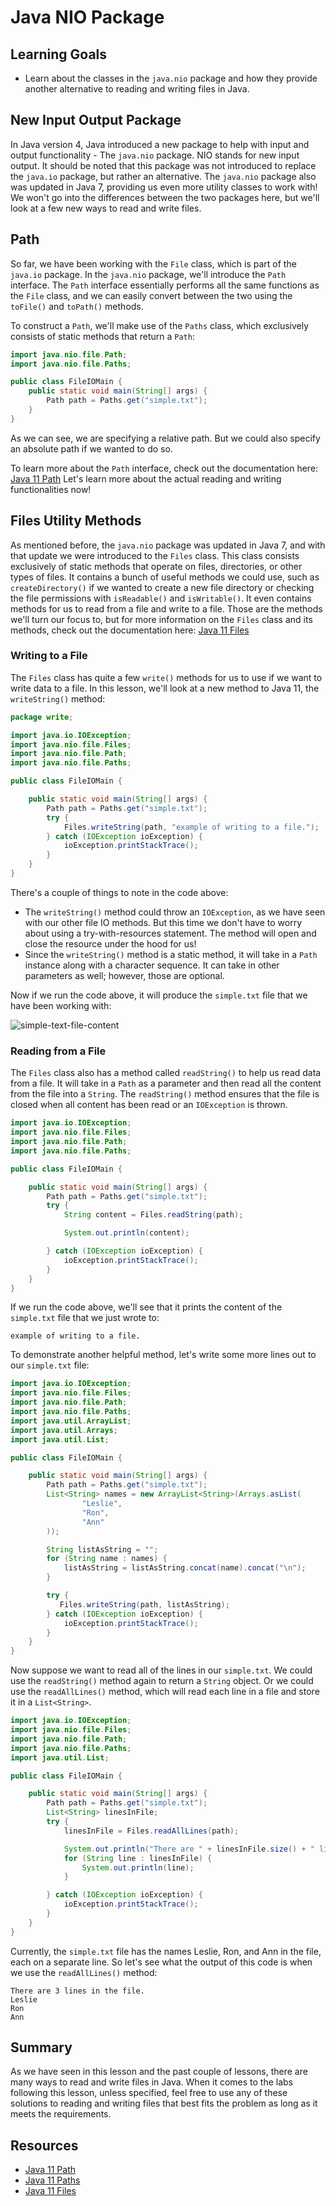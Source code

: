 # Java NIO Package

## Learning Goals

- Learn about the classes in the `java.nio` package and how they provide another
  alternative to reading and writing files in Java.

## New Input Output Package

In Java version 4, Java introduced a new package to help with input and output
functionality - The `java.nio` package. NIO stands for new input output. It
should be noted that this package was not introduced to replace the `java.io`
package, but rather an alternative. The `java.nio` package also was updated in
Java 7, providing us even more utility classes to work with! We won't go into
the differences between the two packages here, but we'll look at a few new ways
to read and write files.

## Path

So far, we have been working with the `File` class, which is part of the
`java.io` package. In the `java.nio` package, we'll introduce the `Path`
interface. The `Path` interface essentially performs all the same functions as
the `File` class, and we can easily convert between the two using the `toFile()`
and `toPath()` methods.

To construct a `Path`, we'll make use of the `Paths` class, which exclusively
consists of static methods that return a `Path`:

```java
import java.nio.file.Path;
import java.nio.file.Paths;

public class FileIOMain {
    public static void main(String[] args) {
        Path path = Paths.get("simple.txt");
    }
}
```

As we can see, we are specifying a relative path. But we could also specify an
absolute path if we wanted to do so.

To learn more about the `Path` interface, check out the documentation here:
[Java 11 Path](https://docs.oracle.com/en/java/javase/11/docs/api/java.base/java/nio/file/Path.html)
Let's learn more about the actual reading and writing functionalities now!

## Files Utility Methods

As mentioned before, the `java.nio` package was updated in Java 7, and with that
update we were introduced to the `Files` class. This class consists exclusively
of static methods that operate on files, directories, or other types of files.
It contains a bunch of useful methods we could use, such as `createDirectory()`
if we wanted to create a new file directory or checking the file permissions
with `isReadable()` and `isWritable()`. It even contains methods for us to read
from a file and write to a file. Those are the methods we'll turn our focus to,
but for more information on the `Files` class and its methods, check out the
documentation here:
[Java 11 Files](https://docs.oracle.com/en/java/javase/11/docs/api/java.base/java/nio/file/Files.html)

### Writing to a File

The `Files` class has quite a few `write()` methods for us to use if we want to
write data to a file. In this lesson, we'll look at a new method to Java 11, the
`writeString()` method:

```java
package write;

import java.io.IOException;
import java.nio.file.Files;
import java.nio.file.Path;
import java.nio.file.Paths;

public class FileIOMain {

    public static void main(String[] args) {
        Path path = Paths.get("simple.txt");
        try {
            Files.writeString(path, "example of writing to a file.");
        } catch (IOException ioException) {
            ioException.printStackTrace();
        }
    }
}
```

There's a couple of things to note in the code above:

- The `writeString()` method could throw an `IOException`, as we have seen with
  our other file IO methods. But this time we don't have to worry about using a
  try-with-resources statement. The method will open and close the resource
  under the hood for us!
- Since the `writeString()` method is a static method, it will take in a `Path`
  instance along with a character sequence. It can take in other parameters as
  well; however, those are optional.

Now if we run the code above, it will produce the `simple.txt` file that we
have been working with:

![simple-text-file-content](https://curriculum-content.s3.amazonaws.com/java-mod-3/file-input-output/write-to-file-content.png)

### Reading from a File

The `Files` class also has a method called `readString()` to help us read data
from a file. It will take in a `Path` as a parameter and then read all the
content from the file into a `String`. The `readString()` method ensures that
the file is closed when all content has been read or an `IOException` is thrown.

```java
import java.io.IOException;
import java.nio.file.Files;
import java.nio.file.Path;
import java.nio.file.Paths;

public class FileIOMain {

    public static void main(String[] args) {
        Path path = Paths.get("simple.txt");
        try {
            String content = Files.readString(path);

            System.out.println(content);

        } catch (IOException ioException) {
            ioException.printStackTrace();
        }
    }
}
```

If we run the code above, we'll see that it prints the content of the
`simple.txt` file that we just wrote to:

```text
example of writing to a file.
```

To demonstrate another helpful method, let's write some more lines out to our
`simple.txt` file:

```java
import java.io.IOException;
import java.nio.file.Files;
import java.nio.file.Path;
import java.nio.file.Paths;
import java.util.ArrayList;
import java.util.Arrays;
import java.util.List;

public class FileIOMain {

    public static void main(String[] args) {
        Path path = Paths.get("simple.txt");
        List<String> names = new ArrayList<String>(Arrays.asList(
                "Leslie",
                "Ron",
                "Ann"
        ));

        String listAsString = "";
        for (String name : names) {
            listAsString = listAsString.concat(name).concat("\n");
        }

        try {
           Files.writeString(path, listAsString);
        } catch (IOException ioException) {
            ioException.printStackTrace();
        }
    }
}
```

Now suppose we want to read all of the lines in our `simple.txt`. We could use
the `readString()` method again to return a `String` object. Or we could use the
`readAllLines()` method, which will read each line in a file and store it in a
`List<String>`.

```java
import java.io.IOException;
import java.nio.file.Files;
import java.nio.file.Path;
import java.nio.file.Paths;
import java.util.List;

public class FileIOMain {

    public static void main(String[] args) {
        Path path = Paths.get("simple.txt");
        List<String> linesInFile;
        try {
            linesInFile = Files.readAllLines(path);

            System.out.println("There are " + linesInFile.size() + " lines in the file.");
            for (String line : linesInFile) {
                System.out.println(line);
            }

        } catch (IOException ioException) {
            ioException.printStackTrace();
        }
    }
}
```

Currently, the `simple.txt` file has the names Leslie, Ron, and Ann in the file,
each on a separate line. So let's see what the output of this code is when we
use the `readAllLines()` method:

```text
There are 3 lines in the file.
Leslie
Ron
Ann

```

## Summary

As we have seen in this lesson and the past couple of lessons, there are many
ways to read and write files in Java. When it comes to the labs following this
lesson, unless specified, feel free to use any of these solutions to reading and
writing files that best fits the problem as long as it meets the requirements.

## Resources

- [Java 11 Path](https://docs.oracle.com/en/java/javase/11/docs/api/java.base/java/nio/file/Path.html)
- [Java 11 Paths](https://docs.oracle.com/en/java/javase/11/docs/api/java.base/java/nio/file/Paths.html)
- [Java 11 Files](https://docs.oracle.com/en/java/javase/11/docs/api/java.base/java/nio/file/Files.html)

